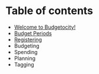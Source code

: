 # Table of contents

* [Welcome to Budgetocity!](README.md)
* [Budget Periods](budget-periods.md)
* [Registering](registering.md)
* Budgeting
* Spending
* Planning
* Tagging


